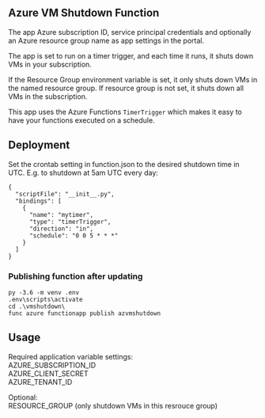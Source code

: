 ## Azure VM Shutdown Function

The app Azure subscription ID, service principal credentials and optionally an Azure resource group name as app settings in the portal.

The app is set to run on a timer trigger, and each time it runs, it shuts down VMs in your subscription. 

If the Resource Group environment variable is set, it only shuts down VMs in the named resource group. If resource group is not set, it shuts down all VMs in the subscription.

This app uses the Azure Functions `TimerTrigger` which makes it easy to have your functions executed on a schedule. 


## Deployment
Set the crontab setting in function.json to the desired shutdown time in UTC. E.g. to shutdown at 5am UTC every day:

```
{
  "scriptFile": "__init__.py",
  "bindings": [
    {
      "name": "mytimer",
      "type": "timerTrigger",
      "direction": "in",
      "schedule": "0 0 5 * * *"
    }
  ]
}
```

### Publishing function after updating
```
py -3.6 -m venv .env
.env\scripts\activate
cd .\vmshutdown\
func azure functionapp publish azvmshutdown
```

## Usage

Required application variable settings:  
AZURE_SUBSCRIPTION_ID  
AZURE_CLIENT_SECRET  
AZURE_TENANT_ID 

Optional:  
RESOURCE_GROUP (only shutdown VMs in this resrouce group)  